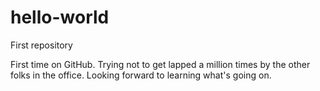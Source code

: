 # hello-world
First repository

First time on GitHub.  Trying not to get lapped a million times by the other folks in the office.
Looking forward to learning what's going on.
